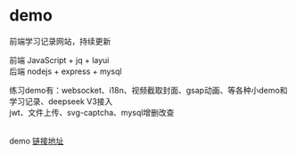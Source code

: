 
# demo
前端学习记录网站，持续更新

前端 JavaScript +  jq + layui <br>
后端 nodejs + express + mysql <br> 

练习demo有：websocket、i18n、视频截取封面、gsap动画、等各种小demo和学习记录、deepseek V3接入<br>
jwt、文件上传、svg-captcha、mysql增删改查<br><br>

demo [链接地址](http://60.204.250.158/)

